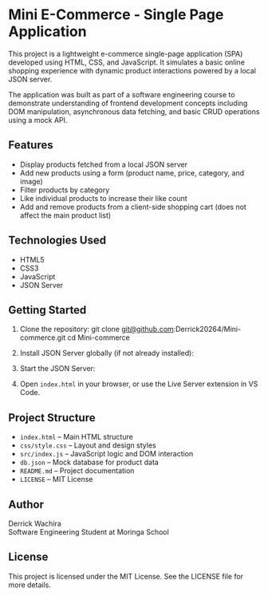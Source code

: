 # Mini E-Commerce - Single Page Application

This project is a lightweight e-commerce single-page application (SPA) developed using HTML, CSS, and JavaScript. It simulates a basic online shopping experience with dynamic product interactions powered by a local JSON server.

The application was built as part of a software engineering course to demonstrate understanding of frontend development concepts including DOM manipulation, asynchronous data fetching, and basic CRUD operations using a mock API.

## Features

- Display products fetched from a local JSON server
- Add new products using a form (product name, price, category, and image)
- Filter products by category
- Like individual products to increase their like count
- Add and remove products from a client-side shopping cart (does not affect the main product list)

## Technologies Used

- HTML5  
- CSS3  
- JavaScript  
- JSON Server

## Getting Started

1. Clone the repository:
git clone git@github.com:Derrick20264/Mini-commerce.git
cd Mini-commerce

2. Install JSON Server globally (if not already installed):

3. Start the JSON Server:


4. Open `index.html` in your browser, or use the Live Server extension in VS Code.

## Project Structure

- `index.html` – Main HTML structure  
- `css/style.css` – Layout and design styles  
- `src/index.js` – JavaScript logic and DOM interaction  
- `db.json` – Mock database for product data  
- `README.md` – Project documentation  
- `LICENSE` – MIT License  

## Author

Derrick Wachira  
Software Engineering Student at Moringa School

## License

This project is licensed under the MIT License. See the LICENSE file for more details.
